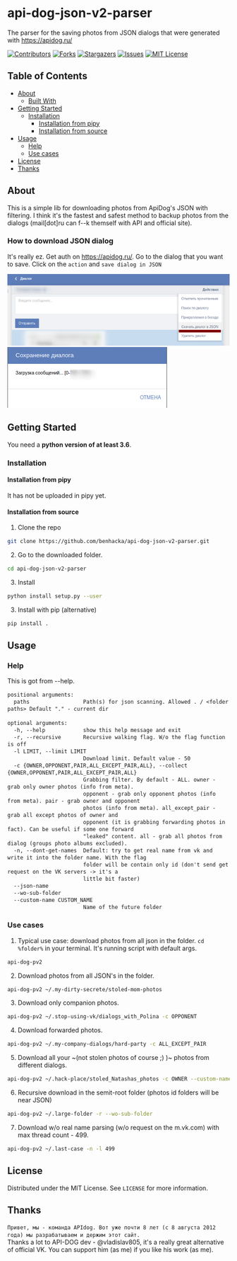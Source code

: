 # api-dog-json-v2-parser
The parser for the saving photos from JSON dialogs that were generated with https://apidog.ru/

[![Contributors][contributors-shield]][contributors-url]
[![Forks][forks-shield]][forks-url]
[![Stargazers][stars-shield]][stars-url]
[![Issues][issues-shield]][issues-url]
[![MIT License][license-shield]][license-url]



<!-- TABLE OF CONTENTS -->
## Table of Contents

* [About](#about)
  * [Built With](#built-with)
* [Getting Started](#getting-started)
  * [Installation](#installation)
    * [Installation from pipy](#installation-from-pipy)
    * [Installation from source](#installation-from-source)
* [Usage](#usage)
  * [Help](#help)
  * [Use cases](#use-cases)
* [License](#license)
* [Thanks](#thanks)


<!-- ABOUT -->
## About

This is a simple lib for downloading photos from ApiDog's JSON with filtering. 
I think it's the fastest and safest method to backup photos from the dialogs (mail[dot]ru can f--k themself with API and official site).


### How to download JSON dialog
It's really ez. Get auth on https://apidog.ru/. Go to the dialog that you want to save. Click on the `action` and `save dialog in JSON`

<img src="https://github.com/benhacka/api-dog-json-v2-parser/blob/master/images/how_to_1.png" alt="HowTo1">
<img src="https://github.com/benhacka/api-dog-json-v2-parser/blob/master/images/how_to_2.png" alt="HowTo2">

<!-- GETTING STARTED -->
## Getting Started

You need a **python version of at least 3.6**.

### Installation

#### Installation from pipy

It has not be uploaded in pipy yet. 

#### Installation from source
1.  Clone the repo
```sh
git clone https://github.com/benhacka/api-dog-json-v2-parser.git
```
2.  Go to the downloaded folder. 
```sh
cd api-dog-json-v2-parser
```
3.  Install
```sh
python install setup.py --user
```  
3.  Install with pip (alternative)
```sh
pip install .
```

<!-- USAGE EXAMPLES -->
## Usage

### Help
This is got from --help.

```
positional arguments:
  paths                 Path(s) for json scanning. Allowed . / <folder paths> Default "." - current dir

optional arguments:
  -h, --help            show this help message and exit
  -r, --recursive       Recursive walking flag. W/o the flag function is off
  -l LIMIT, --limit LIMIT
                        Download limit. Default value - 50
  -c {OWNER,OPPONENT,PAIR,ALL_EXCEPT_PAIR,ALL}, --collect {OWNER,OPPONENT,PAIR,ALL_EXCEPT_PAIR,ALL}
                        Grabbing filter. By default - ALL. owner - grab only owner photos (info from meta).
                        opponent - grab only opponent photos (info from meta). pair - grab owner and opponent
                        photos (info from meta). all_except_pair - grab all except photos of owner and
                        opponent (it is grabbing forwarding photos in fact). Can be useful if some one forward
                        "leaked" content. all - grab all photos from dialog (groups photo albums excluded).
  -n, --dont-get-names  Default: try to get real name from vk and write it into the folder name. With the flag
                        folder will be contain only id (don't send get request on the VK servers -> it's a
                        little bit faster)
  --json-name
  --wo-sub-folder
  --custom-name CUSTOM_NAME
                        Name of the future folder
```

### Use cases



1.  Typical use case: download photos from all json in the folder. ```cd %folder%``` in your terminal. It's running script with default args.

```sh
api-dog-pv2
```

2.  Download photos from all JSON's in the folder.
```sh
api-dog-pv2 ~/.my-dirty-secrete/stoled-mom-photos
```

3.  Download only companion photos.
```sh
api-dog-pv2 ~/.stop-using-vk/dialogs_with_Polina -c OPPONENT
```

4.  Download forwarded photos.
```sh
api-dog-pv2 ~/.my-company-dialogs/hard-party -c ALL_EXCEPT_PAIR
```

5.  Download all your ~(not stolen photos of course ;) )~ photos from different dialogs.
```sh
api-dog-pv2 ~/.hack-place/stoled_Natashas_photos -c OWNER --custom-name to_do___sort_nude
```

6.  Recursive download in the semit-root folder (photos id folders will be near JSON)
```sh
api-dog-pv2 ~/.large-folder -r --wo-sub-folder
```

7.  Download w/o real name parsing (w/o request on the m.vk.com) with max thread count - 499.
```sh
api-dog-pv2 ~/.last-case -n -l 499
```

## License

Distributed under the MIT License. See `LICENSE` for more information.

## Thanks
`Привет, мы - команда APIdog. Вот уже почти 8 лет (с 8 августа 2012 года) мы разрабатываем и держим этот сайт.`  
Thanks a lot to API-DOG dev - @vladislav805, it's a really great alternative of official VK. You can support him (as me) if you like his work (as me).


<!-- MARKDOWN LINKS & IMAGES -->
<!-- https://www.markdownguide.org/basic-syntax/#reference-style-links -->
[contributors-shield]: https://img.shields.io/github/contributors/benhacka/toruploader.svg?style=flat-square
[contributors-url]: https://github.com/benhacka/toruploader/graphs/contributors
[forks-shield]: https://img.shields.io/github/forks/benhacka/toruploader.svg?style=flat-square
[forks-url]: https://github.com/benhacka/toruploader/network/members
[stars-shield]: https://img.shields.io/github/stars/benhacka/toruploader.svg?style=flat-square
[stars-url]: https://github.com/benhacka/toruploader/stargazers
[issues-shield]: https://img.shields.io/github/issues/benhacka/toruploader.svg?style=flat-square
[issues-url]: https://github.com/benhacka/toruploader/issues
[license-shield]: https://img.shields.io/github/license/benhacka/toruploader.svg?style=flat-square
[license-url]: https://github.com/benhacka/toruploader/blob/master/LICENSE.txt
